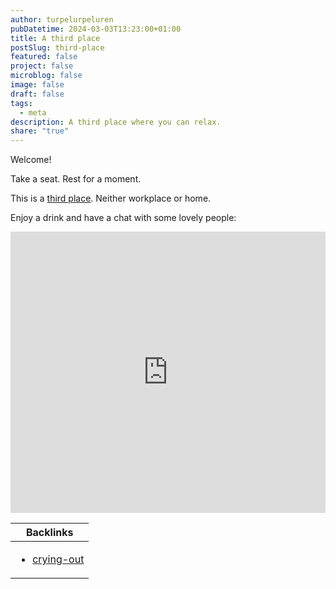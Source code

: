 ```yaml
---
author: turpelurpeluren
pubDatetime: 2024-03-03T13:23:00+01:00
title: A third place
postSlug: third-place
featured: false
project: false
microblog: false
image: false
draft: false
tags:
  - meta
description: A third place where you can relax.
share: "true"
---
```


Welcome!

Take a seat. Rest for a moment. 

This is a [third place](https://courier.unesco.org/en/articles/third-places-true-citizen-spaces). Neither workplace or home.

Enjoy a drink and have a chat with some lovely people:

<iframe src="https://www5.cbox.ws/box/?boxid=948822&boxtag=vvqRoz" width="100%" height="450" allowtransparency="yes" allow="autoplay" frameborder="0" marginheight="0" marginwidth="0" scrolling="auto"></iframe>

| Backlinks                                              |
| ------------------------------------------------------ |
| <ul><li>[crying-out](/posts/crying-out)</li></ul> |
